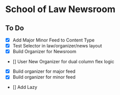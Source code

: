 # School of Law Newsroom

## To Do

- [x] Add Major Minor Feed to Content Type
- [x] Test Selector in law/organizer/news layout
- [x] Build Organizer for Newsroom
- [] User New Organizer for dual column flex logic
- [x] Build organizer for major feed
- [x] Build organizer for minor feed
- [] Add Lazy
